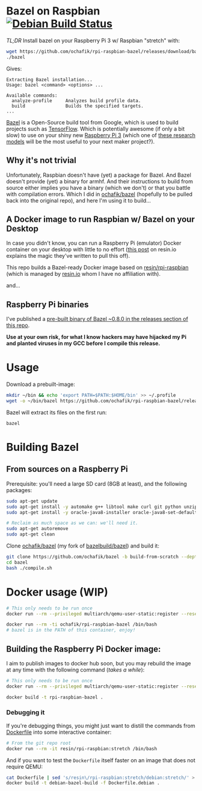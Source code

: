 # Bazel on Raspbian [![Debian Build Status](https://travis-ci.org/ochafik/rpi-raspbian-bazel.svg?branch=master)](https://travis-ci.org/ochafik/rpi-raspbian-bazel)

*TL;DR* Install bazel on your Raspberry Pi 3 w/ Raspbian "stretch" with:
```bash
wget https://github.com/ochafik/rpi-raspbian-bazel/releases/download/bazel-raspbian-armv7l-0.8.0-20171130/bazel
./bazel
```
Gives:
```
Extracting Bazel installation...
Usage: bazel <command> <options> ...

Available commands:
  analyze-profile     Analyzes build profile data.
  build               Builds the specified targets.
...
```

[Bazel](https://bazel.build/) is a Open-Source build tool from Google, which is used to build projects
such as [TensorFlow](https://www.tensorflow.org/). Which is potentially awesome
(if only a bit slow) to use on your shiny new
[Raspberry Pi 3](https://www.raspberrypi.org/) (which one of
[these research models](https://github.com/tensorflow/models/tree/master/research)
 will be the most useful to your next maker project?).

## Why it's not trivial

Unfortunately, Raspbian doesn't have (yet) a package for Bazel. And Bazel
doesn't provide (yet) a binary for armhf. And their instructions to build from
source either implies you have a binary (which we don't) or that you battle with
compilation errors. Which I did in
[ochafik/bazel](https://github.com/ochafik/bazel/tree/build-from-scratch) (hopefully
to be pulled back into the original repo), and here I'm using it to build...

## A Docker image to run Raspbian w/ Bazel on your Desktop

In case you didn't know, you can run a Raspberry Pi (emulator) Docker container 
on your desktop with little to no effort ([this post](https://resin.io/blog/building-arm-containers-on-any-x86-machine-even-dockerhub/) on resin.io
explains the magic they've written to pull this off).

This repo builds a Bazel-ready Docker image based on
[resin/rpi-raspbian](https://hub.docker.com/r/resin/rpi-raspbian/)
(which is managed by [resin.io](https://resin.io) whom I have no
affiliation with).

and...

## Raspberry Pi binaries

I've published a [pre-built binary of Bazel ~0.8.0 in the releases section of this repo](https://github.com/ochafik/rpi-raspbian-bazel/releases).

**Use at your own risk, for what I know hackers may have hijacked my Pi and planted viruses in my GCC before I compile this release.**

# Usage

Download a prebuilt-image:
```bash
mkdir ~/bin && echo 'export PATH=$PATH:$HOME/bin' >> ~/.profile
wget -o ~/bin/bazel https://github.com/ochafik/rpi-raspbian-bazel/releases/download/bazel-raspbian-armv7l-0.8.0-20171130/bazel
```
Bazel will extract its files on the first run:
```
bazel
```

# Building Bazel

## From sources on a Raspberry Pi

Prerequisite: you'll need a large SD card (8GB at least), and the following packages:

```bash
sudo apt-get update
sudo apt-get install -y automake g++ libtool make curl git python unzip wget zip
sudo apt-get install -y oracle-java8-installer oracle-java8-set-default

# Reclaim as much space as we can: we'll need it.
sudo apt-get autoremove
sudo apt-get clean
```

Clone [ochafik/bazel](https://github.com/ochafik/bazel) (my fork of
[bazelbuild/bazel](https://github.com/bazelbuild/bazel)) and build it:

```bash
git clone https://github.com/ochafik/bazel -b build-from-scratch --depth=1
cd bazel
bash ./compile.sh
```

# Docker usage (WIP)

```bash
# This only needs to be run once
docker run --rm --privileged multiarch/qemu-user-static:register --reset

docker run --rm -ti ochafik/rpi-raspbian-bazel /bin/bash
# bazel is in the PATH of this container, enjoy!
```

## Building the Raspberry Pi Docker image:

I aim to publish images to docker hub soon, but you may rebuild the image at 
any time with the following command (*takes a while*):

```bash
# This only needs to be run once
docker run --rm --privileged multiarch/qemu-user-static:register --reset

docker build -t rpi-raspbian-bazel .
```

### Debugging it

If you're debugging things, you might just want to distill the commands from 
[Dockerfile](./Dockerfile) into some interactive container:

```bash
# From the git repo root
docker run --rm -it resin/rpi-raspbian:stretch /bin/bash
```

And if you want to test the `Dockerfile` itself faster on an image that does
not require QEMU:

```bash
cat Dockerfile | sed 's/resin\/rpi-raspbian:stretch/debian:stretch/' > Dockerfile.debian
docker build -t debian-bazel-build -f Dockerfile.debian .
```

